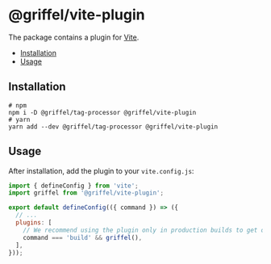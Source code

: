 # @griffel/vite-plugin

The package contains a plugin for [Vite](https://vitejs.dev/).

<!-- START doctoc generated TOC please keep comment here to allow auto update -->
<!-- DON'T EDIT THIS SECTION, INSTEAD RE-RUN doctoc TO UPDATE -->

- [Installation](#installation)
- [Usage](#usage)

<!-- END doctoc generated TOC please keep comment here to allow auto update -->

## Installation

```shell
# npm
npm i -D @griffel/tag-processor @griffel/vite-plugin
# yarn
yarn add --dev @griffel/tag-processor @griffel/vite-plugin
```

## Usage

After installation, add the plugin to your `vite.config.js`:

```js
import { defineConfig } from 'vite';
import griffel from '@griffel/vite-plugin';

export default defineConfig(({ command }) => ({
  // ...
  plugins: [
    // We recommend using the plugin only in production builds to get optimized output
    command === 'build' && griffel(),
  ],
}));
```

